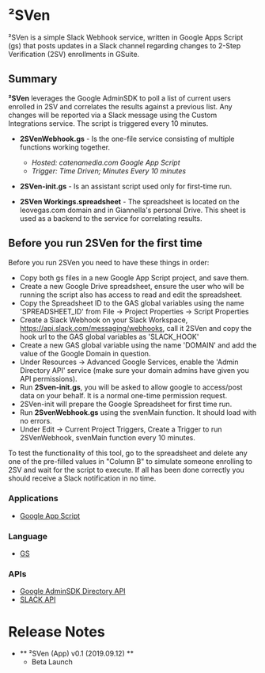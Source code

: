 # ²SVen
²SVen is a simple Slack Webhook service, written in Google Apps Script (gs) that posts updates in a Slack channel regarding changes to 2-Step Verification (2SV) enrollments in GSuite.


## Summary
**²SVen** leverages the Google AdminSDK to poll a list of current users enrolled in 2SV and correlates the results against a previous list. Any changes will be reported via a Slack message using the Custom Integrations service. The script is triggered every 10 minutes.

- **2SVenWebhook.gs** - Is the one-file service consisting of multiple functions working together.
    - *Hosted: catenamedia.com Google App Script*
    - *Trigger: Time Driven; Minutes Every 10 minutes*
- **2SVen-init.gs** - Is an assistant script used only for first-time run.

- **2SVen Workings.spreadsheet** - The spreadsheet is located on the leovegas.com domain and in Giannella's personal Drive. This sheet is used as a backend to the service for correlating results.

## Before you run 2SVen for the first time
Before you run 2SVen you need to have these things in order:
- Copy both gs files in a new Google App Script project, and save them.
- Create a new Google Drive spreadsheet, ensure the user who will be running the script also has access to read and edit the spreadsheet.
- Copy the Spreadsheet ID to the GAS global variables using the name 'SPREADSHEET_ID' from File -> Project Properties -> Script Properties
- Create a Slack Webhook on your Slack Workspace, https://api.slack.com/messaging/webhooks, call it 2SVen and copy the hook url to the GAS global variables as 'SLACK_HOOK'
- Create a new GAS global variable using the name 'DOMAIN' and add the value of the Google Domain in question.
- Under Resources -> Advanced Google Services, enable the 'Admin Directory API' service (make sure your domain admins have given you API permissions).
- Run **2Sven-init.gs**, you will be asked to allow google to access/post data on your behalf. It is a normal one-time permission request.
- 2SVen-init will prepare the Google Spreadsheet for first time run.
- Run **2SvenWebhook.gs** using the svenMain function. It should load with no errors.
- Under Edit -> Current Project Triggers, Create a Trigger to run 2SVenWebhook, svenMain function every 10 minutes.

To test the functionality of this tool, go to the spreadsheet and delete any one of the pre-filled values in "Column B" to simulate someone enrolling to 2SV and wait for the script to execute. If all has been done correctly you should receive a Slack notification in no time.

### Applications
- [Google App Script](https://script.google.com)

### Language
- [GS](https://developers.google.com/apps-script)  

### APIs
- [Google AdminSDK Directory API](https://developers.google.com/admin-sdk/directory/)
- [SLACK API](https://api.slack.com/)

# Release Notes
- ** ²SVen (App) v0.1 (2019.09.12) **
    - Beta Launch

